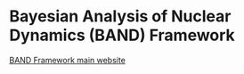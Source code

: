 # Bayesian Analysis of Nuclear Dynamics (BAND) Framework

[BAND Framework main website](https://bandframework.github.io/)
